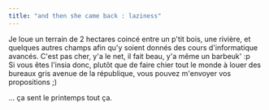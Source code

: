 ```yaml
---
title: "and then she came back : laziness"
---
```


Je loue un terrain de 2 hectares coincé entre un p'tit bois, une rivière, et
quelques autres champs afin qu'y soient donnés des cours d'informatique
avancés. C'est pas cher, y'a le net, il fait beau, y'a même un barbeuk' :p  
Si vous êtes l'insia donc, plutôt que de faire chier tout le monde à louer des
bureaux gris avenue de la république, vous pouvez m'envoyer vos propositions
;)

... ça sent le printemps tout ça.

